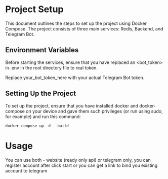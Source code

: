# Project Setup

This document outlines the steps to set up the project using Docker Compose. The project consists of three main services: Redis, Backend, and Telegram Bot.

## Environment Variables

Before starting the services, ensure that you have replaced an <bot_token> in .env in the root directory file to real token.


Replace your_bot_token_here with your actual Telegram Bot token.

## Setting Up the Project

To set up the project, ensure that you have installed docker and docker-compose on your device
and gave them such privileges (or run using sudo, for example) and run this command:
```shell script
docker compose up -d --build
```
# Usage
You can use both - website (ready only api) or telegram only, you can register account after click start or you can get 
a link to bind you existing account to telegram


